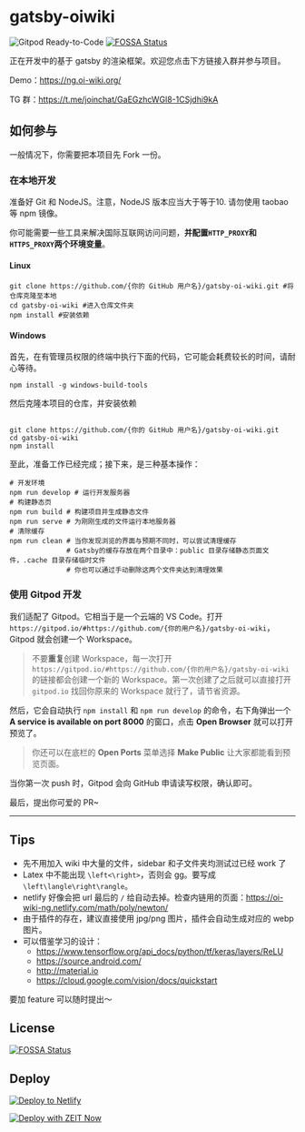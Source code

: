 # gatsby-oiwiki

![Gitpod Ready-to-Code](https://img.shields.io/badge/Gitpod-Ready--to--Code-blue?logo=gitpod)
[![FOSSA Status](https://app.fossa.com/api/projects/git%2Bgithub.com%2FOI-wiki%2Fgatsby-oi-wiki.svg?type=shield)](https://app.fossa.com/projects/git%2Bgithub.com%2FOI-wiki%2Fgatsby-oi-wiki?ref=badge_shield)

正在开发中的基于 gatsby 的渲染框架。欢迎您点击下方链接入群并参与项目。

Demo：https://ng.oi-wiki.org/

TG 群：https://t.me/joinchat/GaEGzhcWGl8-1CSjdhi9kA

## 如何参与

一般情况下，你需要把本项目先 Fork 一份。

### 在本地开发

准备好 Git 和 NodeJS。注意，NodeJS 版本应当大于等于10. 请勿使用 taobao 等 npm 镜像。

你可能需要一些工具来解决国际互联网访问问题，**并配置`HTTP_PROXY`和`HTTPS_PROXY`两个环境变量**。

#### Linux

```shell
git clone https://github.com/{你的 GitHub 用户名}/gatsby-oi-wiki.git #将仓库克隆至本地
cd gatsby-oi-wiki #进入仓库文件夹
npm install #安装依赖
```

#### Windows

首先，在有管理员权限的终端中执行下面的代码，它可能会耗费较长的时间，请耐心等待。
``` shell
npm install -g windows-build-tools
```
然后克隆本项目的仓库，并安装依赖
```shell

git clone https://github.com/{你的 GitHub 用户名}/gatsby-oi-wiki.git
cd gatsby-oi-wiki
npm install
```


至此，准备工作已经完成；接下来，是三种基本操作：

```shell
# 开发环境
npm run develop # 运行开发服务器
# 构建静态页
npm run build # 构建项目并生成静态文件
npm run serve # 为刚刚生成的文件运行本地服务器
# 清除缓存
npm run clean # 当你发现浏览的界面与预期不同时，可以尝试清理缓存
              # Gatsby的缓存存放在两个目录中：public 目录存储静态页面文件，.cache 目录存储临时文件
              # 你也可以通过手动删除这两个文件夹达到清理效果
```

### 使用 Gitpod 开发



我们适配了 Gitpod。它相当于是一个云端的 VS Code。打开 `https://gitpod.io/#https://github.com/{你的用户名}/gatsby-oi-wiki`，Gitpod 就会创建一个 Workspace。

> 不要**重复**创建 Workspace，每一次打开 `https://gitpod.io/#https://github.com/{你的用户名}/gatsby-oi-wiki` 的链接都会创建一个新的 Workspace。第一次创建了之后就可以直接打开 `gitpod.io` 找回你原来的 Workspace 就行了，请节省资源。

然后，它会自动执行 `npm install` 和 `npm run develop` 的命令，右下角弹出一个 **A service is available on port 8000** 的窗口，点击 **Open Browser** 就可以打开预览了。

> 你还可以在底栏的 **Open Ports** 菜单选择 **Make Public** 让大家都能看到预览页面。

当你第一次 push 时，Gitpod 会向 GitHub 申请读写权限，确认即可。

最后，提出你可爱的 PR~

------

## Tips

- 先不用加入 wiki 中大量的文件，sidebar 和子文件夹均测试过已经 work 了
- Latex 中不能出现 `\left<\right>`，否则会 gg。要写成`\left\langle\right\rangle`。
- netlify 好像会把 url 最后的 `/` 给自动去掉。检查内链用的页面：https://oi-wiki-ng.netlify.com/math/poly/newton/
- 由于插件的存在，建议直接使用 jpg/png 图片，插件会自动生成对应的 webp 图片。
- 可以借鉴学习的设计：
  - https://www.tensorflow.org/api_docs/python/tf/keras/layers/ReLU
  - https://source.android.com/
  - http://material.io
  - https://cloud.google.com/vision/docs/quickstart

要加 feature 可以随时提出～


## License
[![FOSSA Status](https://app.fossa.io/api/projects/git%2Bgithub.com%2FOI-wiki%2Fgatsby-oi-wiki.svg?type=large)](https://app.fossa.io/projects/git%2Bgithub.com%2FOI-wiki%2Fgatsby-oi-wiki?ref=badge_large)

## Deploy

[![Deploy to Netlify](https://www.netlify.com/img/deploy/button.svg)](https://app.netlify.com/start/deploy?repository=https://github.com/OI-wiki/gatsby-oi-wiki)

[![Deploy with ZEIT Now](https://zeit.co/button)](https://zeit.co/import/project?template=https://github.com/OI-wiki/gatsby-oi-wiki)
